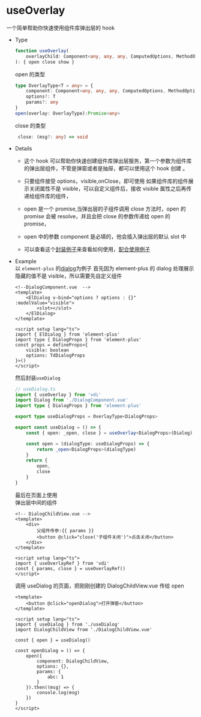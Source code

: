 # useOverlay

一个简单帮助你快速使用组件库弹出层的 hook

-   Type

    ```ts
    function useOverlay(
        overlayChild: Component<any, any, any, ComputedOptions, MethodOptions>
    ): { open close show }
    ```

    open 的类型

    ```ts
    type OverlayType<T = any> = {
        component: Component<any, any, any, ComputedOptions, MethodOptions>
        options?: T
        params?: any
    }
    open(overlay: OverlayType):Promise<any>
    ```

    close 的类型

    ```ts
     close: (msg?: any) => void
    ```

-   Details

    -   这个 hook 可以帮助你快速创建组件库弹出层服务，第一个参数为组件库的弹出层组件，不管是弹窗或者是抽屉，都可以使用这个 hook 创建 。

    -   只要组件接受 options，visible,onClose，即可使用 如果组件库的组件展示关闭属性不是 visible，可以自定义组件后，接收 visible 属性之后再传递给组件库的组件，

    -   open 是一个 promise,当弹出层的子组件调用 close 方法时，open 的 promise 会被 resolve，并且会把 close 的参数传递给 open 的 promise，

    -   open 中的参数 component 是必填的，他会插入弹出层的默认 slot 中

    -   可以查看这个[封装例子](https://github.com/JinghuiS/td-fast-forward/tree/main/src/app/shared/components/dialog)来查看如何使用，[配合使用例子](https://github.com/JinghuiS/td-fast-forward/tree/main/src/app/feature/componentList/overlayList)

-   Example  
    以 `element-plus` 的[dialog](https://element-plus.org/zh-CN/component/dialog.html#%E5%9F%BA%E7%A1%80%E7%94%A8%E6%B3%95)为例子
    首先因为 element-plus 的 dialog 处理展示隐藏的值不是 visible，所以需要先自定义组件

    ```vue
    <!--DialogComponent.vue  -->
    <template>
        <ElDialog v-bind="options ? options : {}" :modelValue="visible">
            <slot></slot>
        </ElDialog>
    </template>

    <script setup lang="ts">
    import { ElDialog } from 'element-plus'
    import type { DialogProps } from 'element-plus'
    const props = defineProps<{
        visible: boolean
        options: TdDialogProps
    }>()
    </script>
    ```

    然后封装`useDialog`

    ```ts
    // useDialog.ts
    import { useOverlay } from 'vdi'
    import Dialog from './DialogComponent.vue'
    import type { DialogProps } from 'element-plus'

    export type useDialogProps = OverlayType<DialogProps>

    export const useDialog = () => {
        const { open: _open, close } = useOverlay<DialogProps>(Dialog)

        const open = (dialogType: useDialogProps) => {
            return _open<DialogProps>(dialogType)
        }
        return {
            open,
            close
        }
    }
    ```

    最后在页面上使用  
    弹出层中间的组件

    ```vue
    <!-- DialogChildView.vue -->
    <template>
        <div>
            父组件传参:{{ params }}
            <button @click="close('子组件关闭')">点击关闭</button>
        </div>
    </template>

    <script setup lang="ts">
    import { useOverlayRef } from 'vdi'
    const { params, close } = useOverlayRef()
    </script>
    ```

    调用 useDialog 的页面，把刚刚创建的 DialogChildView.vue 传给 open

    ```vue
    <template>
        <button @click="openDialog">打开弹窗</button>
    </template>

    <script setup lang="ts">
    import { useDialog } from './useDialog'
    import DialogChildView from './DialogChildView.vue'

    const { open } = useDialog()

    const openDialog = () => {
        open({
            component: DialogChildView,
            options: {},
            params: {
                abc: 1
            }
        }).then((msg) => {
            console.log(msg)
        })
    }
    </script>
    ```
